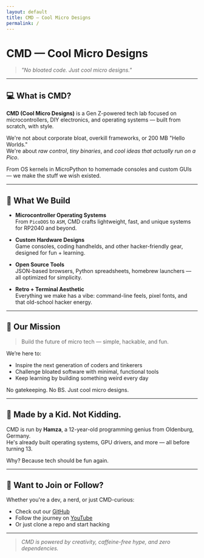 ```yaml
---
layout: default
title: CMD — Cool Micro Designs
permalink: /
---
```


# CMD — Cool Micro Designs

> _"No bloated code. Just cool micro designs."_

---

## 💻 What is CMD?

**CMD (Cool Micro Designs)** is a Gen Z-powered tech lab focused on microcontrollers, DIY electronics, and operating systems — built from scratch, with style.

We're not about corporate bloat, overkill frameworks, or 200 MB "Hello Worlds."  
We're about *raw control*, *tiny binaries*, and *cool ideas that actually run on a Pico*.

From OS kernels in MicroPython to homemade consoles and custom GUIs — we make the stuff we wish existed.

---

## 🔧 What We Build

- **Microcontroller Operating Systems**  
  From `PicoDOS` to `ASM`, CMD crafts lightweight, fast, and unique systems for RP2040 and beyond.

- **Custom Hardware Designs**  
  Game consoles, coding handhelds, and other hacker-friendly gear, designed for fun + learning.

- **Open Source Tools**  
  JSON-based browsers, Python spreadsheets, homebrew launchers — all optimized for simplicity.

- **Retro + Terminal Aesthetic**  
  Everything we make has a vibe: command-line feels, pixel fonts, and that old-school hacker energy.

---

## 🧠 Our Mission

> Build the future of micro tech — simple, hackable, and fun.

We’re here to:
- Inspire the next generation of coders and tinkerers
- Challenge bloated software with minimal, functional tools
- Keep learning by building something weird every day

No gatekeeping. No BS. Just cool micro designs.

---

## 🧒 Made by a Kid. Not Kidding.

CMD is run by **Hamza**, a 12-year-old programming genius from Oldenburg, Germany.  
He's already built operating systems, GPU drivers, and more — all before turning 13.

Why? Because tech should be fun again.

---

## 🚀 Want to Join or Follow?

Whether you're a dev, a nerd, or just CMD-curious:
- Check out our [GitHub](https://github.com/Hamuza11)  
- Follow the journey on [YouTube](https://www.youtube.com/@404CNFShorts)  
- Or just clone a repo and start hacking

---

> _CMD is powered by creativity, caffeine-free hype, and zero dependencies._

